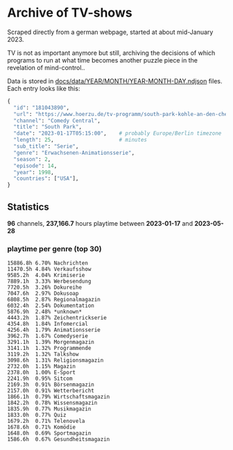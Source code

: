# Archive of TV-shows

Scraped directly from a german webpage, started at about mid-January 2023.

TV is not as important anymore but still, archiving the decisions of which programs to run at what time
becomes another puzzle piece in the revelation of mind-control.. 

Data is stored in [docs/data/YEAR/MONTH/YEAR-MONTH-DAY.ndjson](docs/data/) files. 
Each entry looks like this:

```python
{
  "id": "181043890", 
  "url": "https://www.hoerzu.de/tv-programm/south-park-kohle-an-den-chefkoch/bid_181043890/", 
  "channel": "Comedy Central", 
  "title": "South Park", 
  "date": "2023-01-17T05:15:00",    # probably Europe/Berlin timezone 
  "length": 25,                     # minutes 
  "sub_title": "Serie", 
  "genre": "Erwachsenen-Animationsserie", 
  "season": 2, 
  "episode": 14, 
  "year": 1998, 
  "countries": ["USA"],
}
```

## Statistics

**96** channels, **237,166.7** hours playtime between **2023-01-17** and **2023-05-28**


### playtime per genre (top 30)

    15886.8h 6.70% Nachrichten
    11470.5h 4.84% Verkaufsshow
    9585.2h  4.04% Krimiserie
    7889.1h  3.33% Werbesendung
    7720.5h  3.26% Dokureihe
    7047.6h  2.97% Dokusoap
    6808.5h  2.87% Regionalmagazin
    6032.4h  2.54% Dokumentation
    5876.9h  2.48% *unknown*
    4443.2h  1.87% Zeichentrickserie
    4354.8h  1.84% Infomercial
    4256.4h  1.79% Animationsserie
    3962.7h  1.67% Comedyserie
    3291.1h  1.39% Morgenmagazin
    3141.1h  1.32% Programmende
    3119.2h  1.32% Talkshow
    3098.6h  1.31% Religionsmagazin
    2732.0h  1.15% Magazin
    2378.0h  1.00% E-Sport
    2241.9h  0.95% Sitcom
    2169.3h  0.91% Börsenmagazin
    2157.0h  0.91% Wetterbericht
    1866.1h  0.79% Wirtschaftsmagazin
    1842.2h  0.78% Wissensmagazin
    1835.9h  0.77% Musikmagazin
    1833.0h  0.77% Quiz
    1679.2h  0.71% Telenovela
    1678.6h  0.71% Komödie
    1648.0h  0.69% Sportmagazin
    1586.6h  0.67% Gesundheitsmagazin

